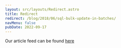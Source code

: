 ```yaml
---
layout: src/layouts/Redirect.astro
title: Redirect
redirect: /blog/2018/06/sql-bulk-update-in-batches/
navMenu: false
pubDate: 2022-09-17
---
```

<div>
Our article feed can be found <a href="/blog/2018/06/sql-bulk-update-in-batches/">here</a>
</div>
